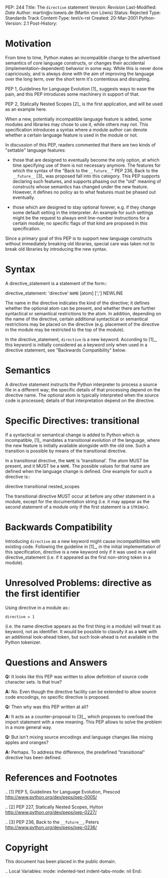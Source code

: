 PEP: 244 Title: The `directive` statement Version: $Revision$
Last-Modified: $Date$ Author: martin\@v.loewis.de (Martin von Löwis)
Status: Rejected Type: Standards Track Content-Type: text/x-rst Created:
20-Mar-2001 Python-Version: 2.1 Post-History:

Motivation
==========

From time to time, Python makes an incompatible change to the advertised
semantics of core language constructs, or changes their accidental
(implementation-dependent) behavior in some way. While this is never
done capriciously, and is always done with the aim of improving the
language over the long term, over the short term it's contentious and
disrupting.

PEP 1, Guidelines for Language Evolution \[1\]\_ suggests ways to ease
the pain, and this PEP introduces some machinery in support of that.

PEP 2, Statically Nested Scopes \[2\]\_ is the first application, and
will be used as an example here.

When a new, potentially incompatible language feature is added, some
modules and libraries may chose to use it, while others may not. This
specification introduces a syntax where a module author can denote
whether a certain language feature is used in the module or not.

In discussion of this PEP, readers commented that there are two kinds of
"settable" language features:

-   those that are designed to eventually become the only option, at
    which time specifying use of them is not necessary anymore. The
    features for which the syntax of the "Back to the `__future__`" PEP
    236, Back to the `__future__` \[3\]\_ was proposed fall into this
    category. This PEP supports declaring such features, and supports
    phasing out the "old" meaning of constructs whose semantics has
    changed under the new feature. However, it defines no policy as to
    what features must be phased out eventually.

-   those which are designed to stay optional forever, e.g. if they
    change some default setting in the interpreter. An example for such
    settings might be the request to always emit line-number
    instructions for a certain module; no specific flags of that kind
    are proposed in this specification.

Since a primary goal of this PEP is to support new language constructs
without immediately breaking old libraries, special care was taken not
to break old libraries by introducing the new syntax.

Syntax
======

A directive\_statement is a statement of the form::

directive\_statement: 'directive' `NAME` \[atom\] \[';'\] NEWLINE

The name in the directive indicates the kind of the directive; it
defines whether the optional atom can be present, and whether there are
further syntactical or semantical restrictions to the atom. In addition,
depending on the name of the directive, certain additional syntactical
or semantical restrictions may be placed on the directive
(e.g. placement of the directive in the module may be restricted to the
top of the module).

In the directive\_statement, `directive` is a new keyword. According to
\[1\]\_, this keyword is initially considered as a keyword only when
used in a directive statement, see "Backwards Compatibility" below.

Semantics
=========

A directive statement instructs the Python interpreter to process a
source file in a different way; the specific details of that processing
depend on the directive name. The optional atom is typically interpreted
when the source code is processed; details of that interpretation depend
on the directive.

Specific Directives: transitional
=================================

If a syntactical or semantical change is added to Python which is
incompatible, \[1\]\_ mandates a transitional evolution of the language,
where the new feature is initially available alongside with the old one.
Such a transition is possible by means of the transitional directive.

In a transitional directive, the `NAME` is 'transitional'. The atom MUST
be present, and it MUST be a `NAME`. The possible values for that name
are defined when the language change is defined. One example for such a
directive is::

directive transitional nested\_scopes

The transitional directive MUST occur at before any other statement in a
module, except for the documentation string (i.e. it may appear as the
second statement of a module only if the first statement is a
`STRING+`).

Backwards Compatibility
=======================

Introducing `directive` as a new keyword might cause incompatibilities
with existing code. Following the guideline in \[1\]\_, in the initial
implementation of this specification, directive is a new keyword only if
it was used in a valid directive\_statement (i.e. if it appeared as the
first non-string token in a module).

Unresolved Problems: directive as the first identifier
======================================================

Using directive in a module as::

    directive = 1

(i.e. the name directive appears as the first thing in a module) will
treat it as keyword, not as identifier. It would be possible to classify
it as a `NAME` with an additional look-ahead token, but such look-ahead
is not available in the Python tokenizer.

Questions and Answers
=====================

**Q:** It looks like this PEP was written to allow definition of source
code character sets. Is that true?

**A:** No. Even though the directive facility can be extended to allow
source code encodings, no specific directive is proposed.

**Q:** Then why was this PEP written at all?

**A:** It acts as a counter-proposal to \[3\]\_, which proposes to
overload the import statement with a new meaning. This PEP allows to
solve the problem in a more general way.

**Q:** But isn't mixing source encodings and language changes like
mixing apples and oranges?

**A:** Perhaps. To address the difference, the predefined "transitional"
directive has been defined.

References and Footnotes
========================

.. \[1\] PEP 5, Guidelines for Language Evolution, Prescod
http://www.python.org/dev/peps/pep-0005/

.. \[2\] PEP 227, Statically Nested Scopes, Hylton
http://www.python.org/dev/peps/pep-0227/

.. \[3\] PEP 236, Back to the `__future__`, Peters
http://www.python.org/dev/peps/pep-0236/

Copyright
=========

This document has been placed in the public domain.

.. Local Variables: mode: indented-text indent-tabs-mode: nil End:
